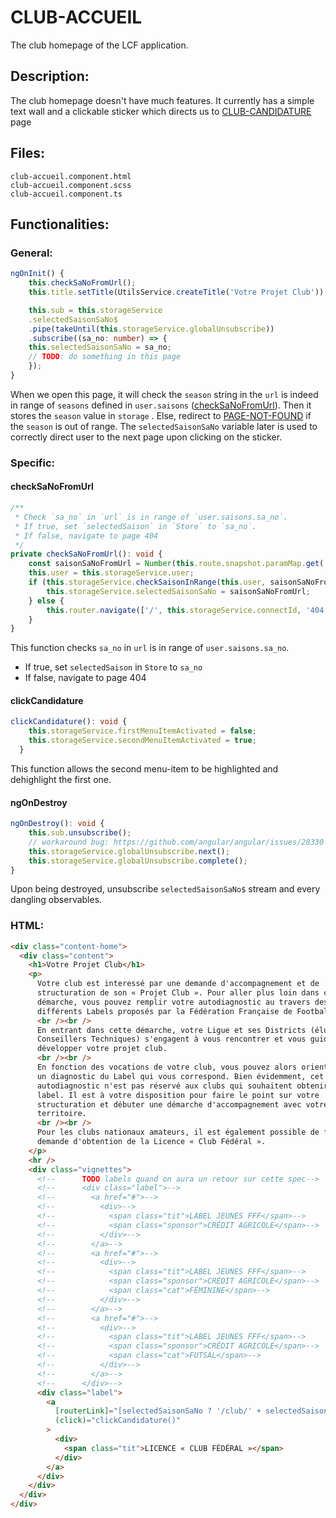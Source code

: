 # CLUB-ACCUEIL

The club homepage of the LCF application.

## Description:

The club homepage doesn't have much features. It currently has a simple text wall and a clickable sticker which directs us to [CLUB-CANDIDATURE](./club-candidature.md) page

## Files:

```ignore
club-accueil.component.html
club-accueil.component.scss
club-accueil.component.ts
```

## Functionalities:

### General:

```ts
ngOnInit() {
    this.checkSaNoFromUrl();
    this.title.setTitle(UtilsService.createTitle('Votre Projet Club'));

    this.sub = this.storageService
    .selectedSaisonSaNo$
    .pipe(takeUntil(this.storageService.globalUnsubscribe))
    .subscribe((sa_no: number) => {
    this.selectedSaisonSaNo = sa_no;
    // TODO: do something in this page
    });
}
```

When we open this page, it will check the `season` string in the `url` is indeed in range of `seasons` defined in `user.saisons` ([checkSaNoFromUrl](#checksanofromurl)). Then it stores the `season` value in `storage` . Else, redirect to [PAGE-NOT-FOUND](../shared/page-not-found.md) if the `season` is out of range. The `selectedSaisonSaNo` variable later is used to correctly direct user to the next page upon clicking on the sticker.

### Specific:

#### checkSaNoFromUrl

```ts
/**
 * Check `sa_no` in `url` is in range of `user.saisons.sa_no`.
 * If true, set `selectedSaison` in `Store` to `sa_no`.
 * If false, navigate to page 404
 */
private checkSaNoFromUrl(): void {
    const saisonSaNoFromUrl = Number(this.route.snapshot.paramMap.get('sa_no'));
    this.user = this.storageService.user;
    if (this.storageService.checkSaisonInRange(this.user, saisonSaNoFromUrl)) {
        this.storageService.selectedSaisonSaNo = saisonSaNoFromUrl;
    } else {
        this.router.navigate(['/', this.storageService.connectId, '404']);
    }
}
```

This function checks `sa_no` in `url` is in range of `user.saisons.sa_no`.

- If true, set `selectedSaison` in `Store` to `sa_no`
- If false, navigate to page 404

#### clickCandidature

```ts
clickCandidature(): void {
    this.storageService.firstMenuItemActivated = false;
    this.storageService.secondMenuItemActivated = true;
  }
```

This function allows the second menu-item to be highlighted and dehighlight the first one.

#### ngOnDestroy

```ts
ngOnDestroy(): void {
    this.sub.unsubscribe();
    // workaround bug: https://github.com/angular/angular/issues/28330
    this.storageService.globalUnsubscribe.next();
    this.storageService.globalUnsubscribe.complete();
}
```

Upon being destroyed, unsubscribe `selectedSaisonSaNo$` stream and every dangling observables.

### HTML:

```html
<div class="content-home">
  <div class="content">
    <h1>Votre Projet Club</h1>
    <p>
      Votre club est interessé par une demande d'accompagnement et de
      structuration de son « Projet Club ». Pour aller plus loin dans cette
      démarche, vous pouvez remplir votre autodiagnostic au travers des
      différents Labels proposés par la Fédération Française de Football.
      <br /><br />
      En entrant dans cette démarche, votre Ligue et ses Districts (élus et
      Conseillers Techniques) s'engagent à vous rencontrer et vous guident pour
      développer votre projet club.
      <br /><br />
      En fonction des vocations de votre club, vous pouvez alors orienter vers
      un diagnostic du Label qui vous correspond. Bien évidemment, cet
      autodiagnostic n'est pas réservé aux clubs qui souhaitent obtenir un
      label. Il est à votre disposition pour faire le point sur votre
      structuration et débuter une démarche d'accompagnement avec votre
      territoire.
      <br /><br />
      Pour les clubs nationaux amateurs, il est également possible de faire une
      demande d'obtention de la Licence « Club Fédéral ».
    </p>
    <hr />
    <div class="vignettes">
      <!--      TODO labels quand on aura un retour sur cette spec-->
      <!--      <div class="label">-->
      <!--        <a href="#">-->
      <!--          <div>-->
      <!--            <span class="tit">LABEL JEUNES FFF</span>-->
      <!--            <span class="sponsor">CRÉDIT AGRICOLE</span>-->
      <!--          </div>-->
      <!--        </a>-->
      <!--        <a href="#">-->
      <!--          <div>-->
      <!--            <span class="tit">LABEL JEUNES FFF</span>-->
      <!--            <span class="sponsor">CRÉDIT AGRICOLE</span>-->
      <!--            <span class="cat">FÉMININE</span>-->
      <!--          </div>-->
      <!--        </a>-->
      <!--        <a href="#">-->
      <!--          <div>-->
      <!--            <span class="tit">LABEL JEUNES FFF</span>-->
      <!--            <span class="sponsor">CRÉDIT AGRICOLE</span>-->
      <!--            <span class="cat">FUTSAL</span>-->
      <!--          </div>-->
      <!--        </a>-->
      <!--      </div>-->
      <div class="label">
        <a
          [routerLink]="[selectedSaisonSaNo ? '/club/' + selectedSaisonSaNo + '/lcf' : '/club/']"
          (click)="clickCandidature()"
        >
          <div>
            <span class="tit">LICENCE « CLUB FÉDÉRAL »</span>
          </div>
        </a>
      </div>
    </div>
  </div>
</div>
```
